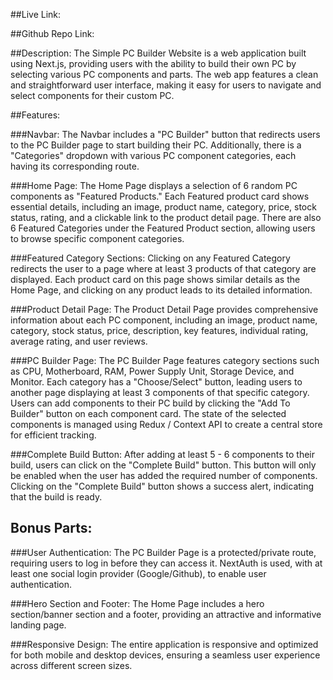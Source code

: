 ##Live Link:

##Github Repo Link:

##Description:
The Simple PC Builder Website is a web application built using Next.js, providing users with the ability to build their own PC by selecting various PC components and parts. The web app features a clean and straightforward user interface, making it easy for users to navigate and select components for their custom PC.

##Features:

###Navbar:
The Navbar includes a "PC Builder" button that redirects users to the PC Builder page to start building their PC. Additionally, there is a "Categories" dropdown with various PC component categories, each having its corresponding route.

###Home Page:
The Home Page displays a selection of 6 random PC components as "Featured Products." Each Featured product card shows essential details, including an image, product name, category, price, stock status, rating, and a clickable link to the product detail page. There are also 6 Featured Categories under the Featured Product section, allowing users to browse specific component categories.

###Featured Category Sections:
Clicking on any Featured Category redirects the user to a page where at least 3 products of that category are displayed. Each product card on this page shows similar details as the Home Page, and clicking on any product leads to its detailed information.

###Product Detail Page:
The Product Detail Page provides comprehensive information about each PC component, including an image, product name, category, stock status, price, description, key features, individual rating, average rating, and user reviews.

###PC Builder Page:
The PC Builder Page features category sections such as CPU, Motherboard, RAM, Power Supply Unit, Storage Device, and Monitor. Each category has a "Choose/Select" button, leading users to another page displaying at least 3 components of that specific category. Users can add components to their PC build by clicking the "Add To Builder" button on each component card. The state of the selected components is managed using Redux / Context API to create a central store for efficient tracking.

###Complete Build Button:
After adding at least 5 - 6 components to their build, users can click on the "Complete Build" button. This button will only be enabled when the user has added the required number of components. Clicking on the "Complete Build" button shows a success alert, indicating that the build is ready.

## Bonus Parts:

###User Authentication:
The PC Builder Page is a protected/private route, requiring users to log in before they can access it. NextAuth is used, with at least one social login provider (Google/Github), to enable user authentication.

###Hero Section and Footer:
The Home Page includes a hero section/banner section and a footer, providing an attractive and informative landing page.

###Responsive Design:
The entire application is responsive and optimized for both mobile and desktop devices, ensuring a seamless user experience across different screen sizes.
